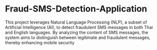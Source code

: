 # Fraud-SMS-Detection-Application
This project leverages Natural Language Processing (NLP), a subset of Artificial Intelligence (AI), to detect fraudulent SMS messages in both Thai and English languages. By analyzing the content of SMS messages, the system aims to distinguish between legitimate and fraudulent messages, thereby enhancing mobile security

